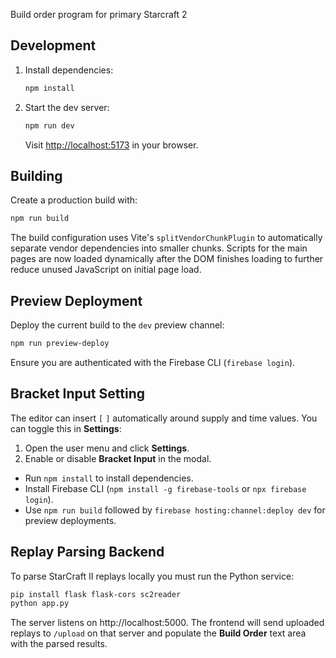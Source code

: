 
Build order program for primary Starcraft 2

## Development

1. Install dependencies:
   ```bash
   npm install
   ```
2. Start the dev server:
   ```bash
   npm run dev
   ```
   Visit <http://localhost:5173> in your browser.

## Building

Create a production build with:

```bash
npm run build
```

The build configuration uses Vite's `splitVendorChunkPlugin` to automatically
separate vendor dependencies into smaller chunks. Scripts for the main pages are
now loaded dynamically after the DOM finishes loading to further reduce unused
JavaScript on initial page load.

## Preview Deployment

Deploy the current build to the `dev` preview channel:

```bash
npm run preview-deploy
```

Ensure you are authenticated with the Firebase CLI (`firebase login`).

## Bracket Input Setting

The editor can insert `[` `]` automatically around supply and time values. You
can toggle this in **Settings**:

1. Open the user menu and click **Settings**.
2. Enable or disable **Bracket Input** in the modal.

* Run `npm install` to install dependencies.
* Install Firebase CLI (`npm install -g firebase-tools` or `npx firebase login`).
* Use `npm run build` followed by `firebase hosting:channel:deploy dev` for preview deployments.

## Replay Parsing Backend

To parse StarCraft II replays locally you must run the Python service:

```bash
pip install flask flask-cors sc2reader
python app.py
```

The server listens on http://localhost:5000. The frontend will send uploaded
replays to `/upload` on that server and populate the **Build Order** text area
with the parsed results.

